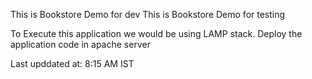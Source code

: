 This is  Bookstore Demo for dev
This is  Bookstore Demo for testing

To Execute this application we would be using LAMP stack.
Deploy the application code in apache server

Last upddated at: 8:15 AM IST
